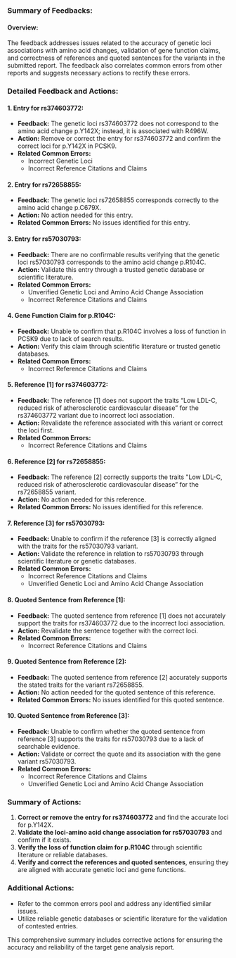 ### Summary of Feedbacks:

#### Overview:
The feedback addresses issues related to the accuracy of genetic loci associations with amino acid changes, validation of gene function claims, and correctness of references and quoted sentences for the variants in the submitted report. The feedback also correlates common errors from other reports and suggests necessary actions to rectify these errors.

### Detailed Feedback and Actions:

#### 1. **Entry for rs374603772:**
- **Feedback:** The genetic loci rs374603772 does not correspond to the amino acid change p.Y142X; instead, it is associated with R496W.
- **Action:** Remove or correct the entry for rs374603772 and confirm the correct loci for p.Y142X in PCSK9.
- **Related Common Errors:** 
  - Incorrect Genetic Loci
  - Incorrect Reference Citations and Claims

#### 2. **Entry for rs72658855:**
- **Feedback:** The genetic loci rs72658855 corresponds correctly to the amino acid change p.C679X.
- **Action:** No action needed for this entry.
- **Related Common Errors:** No issues identified for this entry.

#### 3. **Entry for rs57030793:**
- **Feedback:** There are no confirmable results verifying that the genetic loci rs57030793 corresponds to the amino acid change p.R104C.
- **Action:** Validate this entry through a trusted genetic database or scientific literature.
- **Related Common Errors:** 
  - Unverified Genetic Loci and Amino Acid Change Association
  - Incorrect Reference Citations and Claims

#### 4. **Gene Function Claim for p.R104C:**
- **Feedback:** Unable to confirm that p.R104C involves a loss of function in PCSK9 due to lack of search results.
- **Action:** Verify this claim through scientific literature or trusted genetic databases.
- **Related Common Errors:** 
  - Incorrect Reference Citations and Claims

#### 5. **Reference [1] for rs374603772:**
- **Feedback:** The reference [1] does not support the traits “Low LDL-C, reduced risk of atherosclerotic cardiovascular disease” for the rs374603772 variant due to incorrect loci association.
- **Action:** Revalidate the reference associated with this variant or correct the loci first.
- **Related Common Errors:**
  - Incorrect Reference Citations and Claims

#### 6. **Reference [2] for rs72658855:**
- **Feedback:** The reference [2] correctly supports the traits "Low LDL-C, reduced risk of atherosclerotic cardiovascular disease” for the rs72658855 variant.
- **Action:** No action needed for this reference.
- **Related Common Errors:** No issues identified for this reference.

#### 7. **Reference [3] for rs57030793:**
- **Feedback:** Unable to confirm if the reference [3] is correctly aligned with the traits for the rs57030793 variant.
- **Action:** Validate the reference in relation to rs57030793 through scientific literature or genetic databases.
- **Related Common Errors:** 
  - Incorrect Reference Citations and Claims
  - Unverified Genetic Loci and Amino Acid Change Association

#### 8. **Quoted Sentence from Reference [1]:**
- **Feedback:** The quoted sentence from reference [1] does not accurately support the traits for rs374603772 due to the incorrect loci association.
- **Action:** Revalidate the sentence together with the correct loci.
- **Related Common Errors:**
  - Incorrect Reference Citations and Claims

#### 9. **Quoted Sentence from Reference [2]:**
- **Feedback:** The quoted sentence from reference [2] accurately supports the stated traits for the variant rs72658855.
- **Action:** No action needed for the quoted sentence of this reference.
- **Related Common Errors:** No issues identified for this quoted sentence.

#### 10. **Quoted Sentence from Reference [3]:**
- **Feedback:** Unable to confirm whether the quoted sentence from reference [3] supports the traits for rs57030793 due to a lack of searchable evidence.
- **Action:** Validate or correct the quote and its association with the gene variant rs57030793.
- **Related Common Errors:** 
  - Incorrect Reference Citations and Claims
  - Unverified Genetic Loci and Amino Acid Change Association

### Summary of Actions:
1. **Correct or remove the entry for rs374603772** and find the accurate loci for p.Y142X.
2. **Validate the loci-amino acid change association for rs57030793** and confirm if it exists.
3. **Verify the loss of function claim for p.R104C** through scientific literature or reliable databases.
4. **Verify and correct the references and quoted sentences**, ensuring they are aligned with accurate genetic loci and gene functions.

### Additional Actions:
- Refer to the common errors pool and address any identified similar issues.
- Utilize reliable genetic databases or scientific literature for the validation of contested entries.

This comprehensive summary includes corrective actions for ensuring the accuracy and reliability of the target gene analysis report.